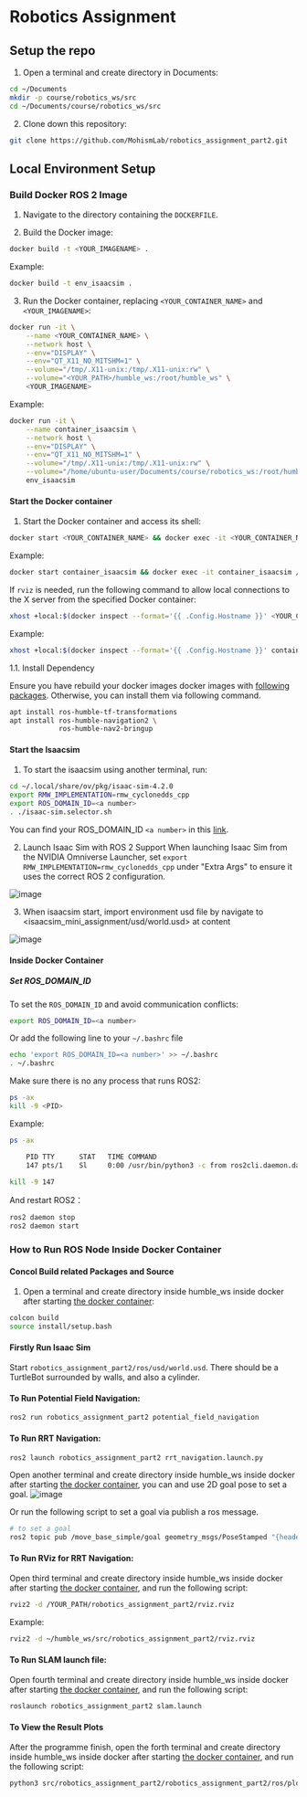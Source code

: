 # Robotics Assignment

## Setup the repo
1. Open a terminal and create directory in Documents:
```bash
cd ~/Documents
mkdir -p course/robotics_ws/src
cd ~/Documents/course/robotics_ws/src
```

2. Clone down this repository:
```bash
git clone https://github.com/MohismLab/robotics_assignment_part2.git
```

## Local Environment Setup
### Build Docker ROS 2 Image
1. Navigate to the directory containing the `DOCKERFILE`.

2. Build the Docker image:
```bash
docker build -t <YOUR_IMAGENAME> .
```
Example:
```bash
docker build -t env_isaacsim .
```

3. Run the Docker container, replacing `<YOUR_CONTAINER_NAME>` and `<YOUR_IMAGENAME>`:
```bash
docker run -it \
    --name <YOUR_CONTAINER_NAME> \
    --network host \
    --env="DISPLAY" \
    --env="QT_X11_NO_MITSHM=1" \
    --volume="/tmp/.X11-unix:/tmp/.X11-unix:rw" \
    --volume="<YOUR_PATH>/humble_ws:/root/humble_ws" \
    <YOUR_IMAGENAME>
```
Example:

```bash
docker run -it \
    --name container_isaacsim \
    --network host \
    --env="DISPLAY" \
    --env="QT_X11_NO_MITSHM=1" \
    --volume="/tmp/.X11-unix:/tmp/.X11-unix:rw" \
    --volume="/home/ubuntu-user/Documents/course/robotics_ws:/root/humble_ws" \
    env_isaacsim
```

#### Start the Docker container
1. Start the Docker container and access its shell:

```bash
docker start <YOUR_CONTAINER_NAME> && docker exec -it <YOUR_CONTAINER_NAME> /bin/bash
```
Example:
```bash
docker start container_isaacsim && docker exec -it container_isaacsim /bin/bash
```

If `rviz` is needed, run the following command to allow local connections to the X server from the specified Docker container:
    
```bash
xhost +local:$(docker inspect --format='{{ .Config.Hostname }}' <YOUR_CONTAINER_NAME>) && docker start <YOUR_CONTAINER_NAME> && docker exec -it <YOUR_CONTAINER_NAME> /bin/bash
```

Example:
```bash
xhost +local:$(docker inspect --format='{{ .Config.Hostname }}' container_isaacsim) && docker start container_isaacsim && docker exec -it container_isaacsim /bin/bash
```

1.1. Install Dependency 

Ensure you have rebuild your docker images docker images with [following packages](https://github.com/MohismLab/robotics_assignment_part2/blob/4fbe9c2b838c3a7b08a06021ea89b5684357c319/Dockerfile#L18). Otherwise, you can install them via following command.
```sh
apt install ros-humble-tf-transformations
apt install ros-humble-navigation2 \ 
            ros-humble-nav2-bringup
```

#### Start the Isaacsim
1. To start the isaacsim using another terminal, run:
```bash
cd ~/.local/share/ov/pkg/isaac-sim-4.2.0
export RMW_IMPLEMENTATION=rmw_cyclonedds_cpp
export ROS_DOMAIN_ID=<a number>
. ./isaac-sim.selector.sh 
```
You can find your ROS_DOMAIN_ID `<a number>` in this [link](https://docs.google.com/spreadsheets/d/1kC7gXXYbdRqgV7mz5oa8AHA5-ZvLCW_N/edit?gid=1509629307#gid=1509629307).

2. Launch Isaac Sim with ROS 2 Support
When launching Isaac Sim from the NVIDIA Omniverse Launcher, set `export RMW_IMPLEMENTATION=rmw_cyclonedds_cpp` under "Extra Args" to ensure it uses the correct ROS 2 configuration.

![image](images/ros_setup_isaacsim.png)

3. When isaacsim start, import environment usd file by navigate to <isaacsim_mini_assignment/usd/world.usd> at content  

![image](images/import_usd.png)


#### Inside Docker Container
##### Set ROS_DOMAIN_ID
To set the `ROS_DOMAIN_ID` and avoid communication conflicts:
```bash
export ROS_DOMAIN_ID=<a number>
```
Or add the following line to your `~/.bashrc` file
```bash
echo 'export ROS_DOMAIN_ID=<a number>' >> ~/.bashrc
. ~/.bashrc
```
Make sure there is no any process that runs ROS2:
```bash
ps -ax
kill -9 <PID>
```

Example:
```bash
ps -ax

    PID TTY      STAT   TIME COMMAND
    147 pts/1    Sl     0:00 /usr/bin/python3 -c from ros2cli.daemon.daemonize import main; main() --n

kill -9 147
```

And restart ROS2：
```bash
ros2 daemon stop
ros2 daemon start
```

### How to Run ROS Node Inside Docker Container
#### Concol Build related Packages and Source
1. Open a terminal and create directory inside humble_ws inside docker after starting [the docker container](#Start-the-Docker-container):
```bash
colcon build
source install/setup.bash
```

#### Firstly Run Isaac Sim
Start `robotics_assignment_part2/ros/usd/world.usd`. There should be a TurtleBot surrounded by walls, and also a cylinder.

#### To Run Potential Field Navigation:

```sh
ros2 run robotics_assignment_part2 potential_field_navigation
```

#### To Run RRT Navigation:
```sh
ros2 launch robotics_assignment_part2 rrt_navigation.launch.py
```

Open another terminal and create directory inside humble_ws inside docker after starting [the docker container](#Start-the-Docker-container), you can and use 2D goal pose to set a goal.
![image](images/rviz_set_target_pose.png)

Or run the following script to set a goal via publish a ros message.
```sh
# to set a goal
ros2 topic pub /move_base_simple/goal geometry_msgs/PoseStamped "{header: {frame_id: 'map'}, pose: {position: {x: 2.0, y: 2.0, z: 0.0}, orientation: {x: 0.0, y: 0.0, z: 0.0, w: 1.0}}}"
```

#### To Run RViz for RRT Navigation:
Open third terminal and create directory inside humble_ws inside docker after starting [the docker container](#Start-the-Docker-container), and run the following script:

```sh
rviz2 -d /YOUR_PATH/robotics_assignment_part2/rviz.rviz
```

Example:
```sh
rviz2 -d ~/humble_ws/src/robotics_assignment_part2/rviz.rviz
```

#### To Run SLAM launch file:
Open fourth terminal and create directory inside humble_ws inside docker after starting [the docker container](#Start-the-Docker-container), and run the following script:

```sh
roslaunch robotics_assignment_part2 slam.launch
```

#### To View the Result Plots
After the programme finish, open the forth terminal and create directory inside humble_ws inside docker after starting [the docker container](#Start-the-Docker-container), and run the following script:

```sh
python3 src/robotics_assignment_part2/robotics_assignment_part2/ros/plot_trajectory.py 
```

